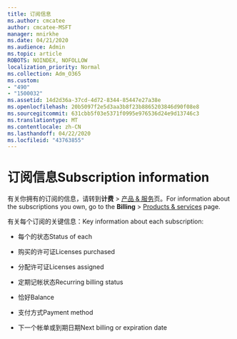 ```yaml
---
title: 订阅信息
ms.author: cmcatee
author: cmcatee-MSFT
manager: mnirkhe
ms.date: 04/21/2020
ms.audience: Admin
ms.topic: article
ROBOTS: NOINDEX, NOFOLLOW
localization_priority: Normal
ms.collection: Adm_O365
ms.custom:
- "490"
- "1500032"
ms.assetid: 14d2d36a-37cd-4d72-8344-85447e27a38e
ms.openlocfilehash: 20b5097f2e5d3aa3b8f23b8865203846d90f08e8
ms.sourcegitcommit: 631cbb5f03e5371f0995e976536d24e9d13746c3
ms.translationtype: MT
ms.contentlocale: zh-CN
ms.lasthandoff: 04/22/2020
ms.locfileid: "43763855"
---
```

# <a name="subscription-information"></a><span data-ttu-id="63803-102">订阅信息</span><span class="sxs-lookup"><span data-stu-id="63803-102">Subscription information</span></span>

<span data-ttu-id="63803-103">有关你拥有的订阅的信息，请转到**计费** \> [产品 & 服务](https://go.microsoft.com/fwlink/p/?linkid=842054)页。</span><span class="sxs-lookup"><span data-stu-id="63803-103">For information about the subscriptions you own, go to the **Billing** \> [Products & services](https://go.microsoft.com/fwlink/p/?linkid=842054) page.</span></span>
  
<span data-ttu-id="63803-104">有关每个订阅的关键信息：</span><span class="sxs-lookup"><span data-stu-id="63803-104">Key information about each subscription:</span></span>
  
- <span data-ttu-id="63803-105">每个的状态</span><span class="sxs-lookup"><span data-stu-id="63803-105">Status of each</span></span>

- <span data-ttu-id="63803-106">购买的许可证</span><span class="sxs-lookup"><span data-stu-id="63803-106">Licenses purchased</span></span>

- <span data-ttu-id="63803-107">分配许可证</span><span class="sxs-lookup"><span data-stu-id="63803-107">Licenses assigned</span></span>

- <span data-ttu-id="63803-108">定期记帐状态</span><span class="sxs-lookup"><span data-stu-id="63803-108">Recurring billing status</span></span>

- <span data-ttu-id="63803-109">恰好</span><span class="sxs-lookup"><span data-stu-id="63803-109">Balance</span></span>

- <span data-ttu-id="63803-110">支付方式</span><span class="sxs-lookup"><span data-stu-id="63803-110">Payment method</span></span>

- <span data-ttu-id="63803-111">下一个帐单或到期日期</span><span class="sxs-lookup"><span data-stu-id="63803-111">Next billing or expiration date</span></span>